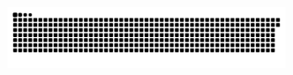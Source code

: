 <picture>
  <source media="(prefers-color-scheme: dark)" srcset="https://raw.githubusercontent.com/MarineHakobyan/MarineHakobyan/7151d4c0d07245c1257f44de2d1b1581558b9e67/github-contribution-grid-snake-dark.svg" />
  <source media="(prefers-color-scheme: light)" srcset="https://raw.githubusercontent.com/MarineHakobyan/MarineHakobyan/7151d4c0d07245c1257f44de2d1b1581558b9e67/github-contribution-grid-snake.svg" />
  <img alt="github-snake" src="https://raw.githubusercontent.com/MarineHakobyan/MarineHakobyan/7151d4c0d07245c1257f44de2d1b1581558b9e67/github-contribution-grid-snake-dark.svg" />
</picture>
